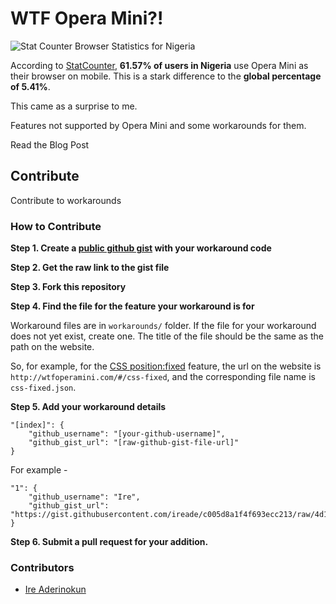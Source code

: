 # WTF Opera Mini?!


![Stat Counter Browser Statistics for Nigeria]('images/StatCounter-browser-NG-monthly-201412-201511.png')

According to [StatCounter](http://gs.statcounter.com/#all-browser-NG-monthly-201412-201511), **61.57% of users in Nigeria** use Opera Mini as their browser on mobile. This is a stark difference to the **global percentage of 5.41%**.


This came as a surprise to me. 

Features not supported by Opera Mini and some workarounds for them.

Read the Blog Post


## Contribute

Contribute to workarounds


### How to Contribute


**Step 1. Create a [public github gist](https://gist.github.com/) with your workaround code**

**Step 2. Get the raw link to the gist file**

**Step 3. Fork this repository**

**Step 4. Find the file for the feature your workaround is for**

Workaround files are in `workarounds/` folder.
If the file for your workaround does not yet exist, create one. The title of the file should be the same as the path on the website. 

So, for example, for the [CSS position:fixed](http://wtfoperamini.com/#/css-fixed) feature, the url on the website is `http://wtfoperamini.com/#/css-fixed`, and the corresponding file name is `css-fixed.json`.

**Step 5. Add your workaround details**

```
"[index]": {
	"github_username": "[your-github-username]",
	"github_gist_url": "[raw-github-gist-file-url]"
}
```

For example -

```
"1": {
	"github_username": "Ire",
	"github_gist_url": "https://gist.githubusercontent.com/ireade/c005d8a1f4f693ecc213/raw/4d1ccfc4510b472d95b11ad2adc9454bc29c8d77/test.css"
}
```


**Step 6. Submit a pull request for your addition.**


### Contributors

- [Ire Aderinokun](http://github.com/ireade)